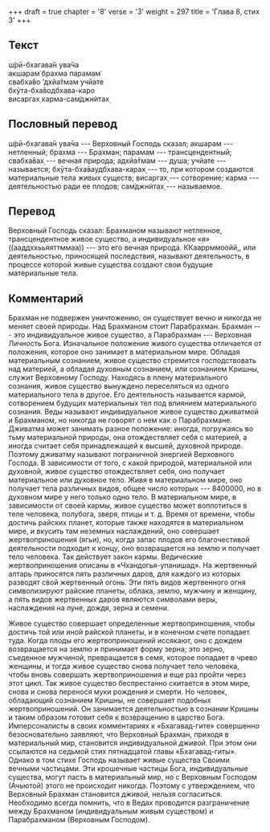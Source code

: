 +++
draft = true
chapter = '8'
verse = '3'
weight = 297
title = 'Глава 8, стих 3'
+++
## Текст

ш́рӣ-бхагава̄н ува̄ча  
акшарам̇ брахма парамам̇  
свабха̄во ’дхйа̄тмам учйате  
бхӯта-бха̄водбхава-каро  
висаргах̣ карма-сам̇джн̃итах̣

## Пословный перевод

ш́рӣ-бхагава̄н ува̄ча --- Верховный Господь сказал; акшарам --- нетленный;
брахма --- Брахман; парамам --- трансцендентный; свабха̄вах̣ --- вечная
природа; адхйа̄тмам --- душа; учйате --- называется;
бхӯта-бха̄ваудбхава-карах̣ --- то, при котором создаются материальные тела
живых существ; висаргах̣ --- сотворение; карма --- деятельностью ради ее
плодов; сам̇джн̃итах̣ --- называемое.

## Перевод

Верховный Господь сказал: Брахманом называют нетленное, трансцендентное
живое существо, а индивидуальное «я» ((ааддххььяяттммаа)) --- это его
вечная природа. ККааррммоойй,, или деятельностью, приносящей
последствия, называют деятельность, в процессе которой живые существа
создают свои будущие материальные тела.

## Комментарий

Брахман не подвержен уничтожению, он существует вечно и никогда не
меняет своей природы. Над Брахманом стоит Парабрахман. Брахман --- это
индивидуальное живое существо, а Парабрахман --- Верховная Личность
Бога. Изначальное положение живого существа отличается от положения,
которое оно занимает в материальном мире. Обладая материальным
сознанием, живое существо стремится господствовать над материей, а
обладая духовным сознанием, или сознанием Кришны, служит Верховному
Господу. Находясь в плену материального сознания, живое существо
вынуждено переселяться из одного материального тела в другое. Его
деятельность называется кармой, сотворением будущих материальных тел под
влиянием материального сознания. Веды называют индивидуальное живое
существо дживатмой и Брахманом, но никогда не говорят о нем как о
Парабрахмане. Дживатма может занимать разное положение: иногда,
погружаясь во тьму материальной природы, она отождествляет себя с
материей, а иногда считает себя принадлежащей к высшей, духовной
природе. Поэтому дживатму называют пограничной энергией Верховного
Господа. В зависимости от того, с какой природой, материальной или
духовной, живое существо отождествляет себя, оно получает материальное
или духовное тело. Живя в материальном мире, оно получает тела различных
видов, общее число которых --- 8400000, но в духовном мире у него только
одно тело. В материальном мире, в зависимости от своей кармы, живое
существо может воплотиться в теле человека, полубога, зверя, птицы и т.
д. Время от времени, чтобы достичь райских планет, которые также
находятся в материальном мире, и вкусить там неземных наслаждений, оно
совершает жертвоприношения (ягьи), но, когда запас плодов его
благочестивой деятельности подходит к концу, оно возвращается на землю и
получает тело человека. Так действует закон кармы. Ведические
жертвоприношения описаны в «Чхандогья-упанишад». На жертвенный алтарь
приносятся пять различных даров, для каждого из которых разводят свой
жертвенный огонь. Эти пять видов жертвенного огня символизируют райские
планеты, облака, землю, мужчину и женщину, а пять видов жертвенных даров
являются символами веры, наслаждения на луне, дождя, зерна и семени.

Живое существо совершает определенные жертвоприношения, чтобы достичь
той или иной райской планеты, и в конечном счете попадает туда. Когда
плоды его жертвоприношений иссякают, оно с дождем возвращается на землю
и принимает форму зерна; это зерно, съеденное мужчиной, превращается в
семя, которое попадает в чрево женщины, и тогда живое существо снова
получает тело человека, чтобы вновь совершать жертвоприношения и еще раз
пройти через этот цикл. Так живое существо беспрестанно скитается в этом
мире, снова и снова перенося муки рождения и смерти. Но человек,
обладающий сознанием Кришны, не совершает подобных жертвоприношений. Он
занимается деятельностью в сознании Кришны и таким образом готовит себя
к возвращению в царство Бога. Имперсоналисты в своих комментариях к
«Бхагавад-гите» совершенно безосновательно заявляют, что Верховный
Брахман, приходя в материальный мир, становится индивидуальной *дживой.*
При этом они ссылаются на седьмой стих пятнадцатой главы
«Бхагавад-гиты». Однако в том стихе Господь называет живые существа
Своими вечными частицами. Эти крошечные частицы Бога, индивидуальные
существа, могут пасть в материальный мир, но с Верховным Господом
(Ачьютой) этого не происходит никогда. Поэтому с утверждением, что
Верховный Брахман становится *дживой,* нельзя согласиться. Необходимо
всегда помнить, что в Ведах проводится разграничение между Брахманом
(индивидуальным живым существом) и Парабрахманом (Верховным Господом).
